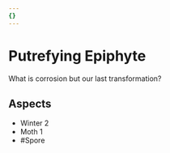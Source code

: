 ```yaml
---
{}
---
```

# Putrefying Epiphyte
What is corrosion but our last transformation?
## Aspects
- Winter 2 
- Moth 1
- #Spore